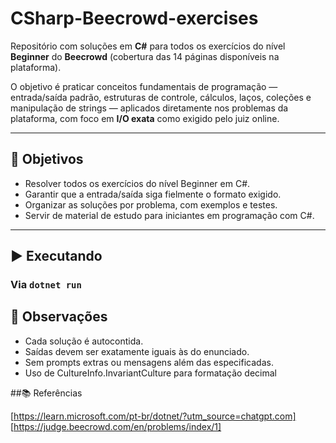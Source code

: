 # CSharp-Beecrowd-exercises

Repositório com soluções em **C#** para todos os exercícios do nível **Beginner** do **Beecrowd** (cobertura das 14 páginas disponíveis na plataforma).  

O objetivo é praticar conceitos fundamentais de programação — entrada/saída padrão, estruturas de controle, cálculos, laços, coleções e manipulação de strings — aplicados diretamente nos problemas da plataforma, com foco em **I/O exata** como exigido pelo juiz online.

---

## 🎯 Objetivos
- Resolver todos os exercícios do nível Beginner em C#.
- Garantir que a entrada/saída siga fielmente o formato exigido.
- Organizar as soluções por problema, com exemplos e testes.
- Servir de material de estudo para iniciantes em programação com C#.

---

## ▶️ Executando
### Via `dotnet run`

## 📎 Observações
- Cada solução é autocontida.
- Saídas devem ser exatamente iguais às do enunciado.
- Sem prompts extras ou mensagens além das especificadas.
- Uso de CultureInfo.InvariantCulture para formatação decimal

##📚 Referências

[https://learn.microsoft.com/pt-br/dotnet/?utm_source=chatgpt.com]
[https://judge.beecrowd.com/en/problems/index/1]
